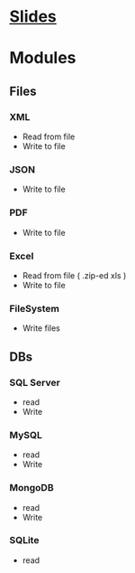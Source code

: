 # [Slides](https://rawgit.com/Team-Espresso-Martini/databases-teamwork/presentation/presentation/index.html#/1)

# Modules

## Files

### XML
  - Read from file
  - Write to file

### JSON
  - Write to file

### PDF
  - Write to file

### Excel
  - Read from file ( .zip-ed xls  )
  - Write to file

### FileSystem 
  - Write files

## DBs

### SQL Server
  - read 
  - Write

### MySQL
  - read 
  - Write

### MongoDB
  - read 
  - Write

### SQLite
  - read